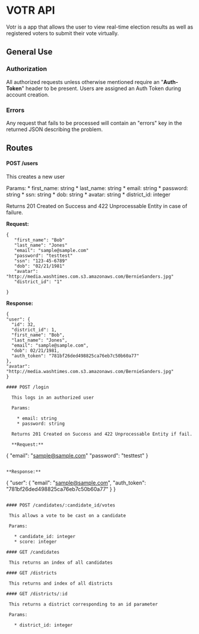 # VOTR API

Votr is a app that allows the user to view real-time election results as well as registered voters to submit their vote virtually.

## General Use

### Authorization

 All authorized requests unless otherwise mentioned require
 an "**Auth-Token**" header to be present. Users are assigned an
 Auth Token during account creation.

 ### Errors

 Any request that fails to be processed will contain an "errors"
 key in the returned JSON describing the problem.

 ## Routes

 #### POST /users

 This creates a new user
  
  Params:
    * first_name: string
    * last_name: string
    * email: string
    * password: string
    * ssn: string
    * dob: string
    * avatar: string
    * district_id: integer

  Returns 201 Created on Success and 422 Unprocessable Entity in case of failure.

  **Request:**

  ```
  {
     "first_name": "Bob"
     "last_name": "Jones"
     "email": "sample@sample.com"
     "password": "testtest"
     "ssn": "123-45-6789"
     "dob": "02/21/1981"
     "avatar": "http://media.washtimes.com.s3.amazonaws.com/BernieSanders.jpg"
     "district_id": "1"

  }
  ```
  **Response:**

  ```
  {
  "user": {
    "id": 32,
    "district_id": 1,
    "first_name": "Bob",
    "last_name": "Jones",
    "email": "sample@sample.com",
    "dob": 02/21/1981,
    "auth_token": "781bf26ded498825ca76eb7c50b60a77"
  },
  "avatar": "http://media.washtimes.com.s3.amazonaws.com/BernieSanders.jpg"
}

#### POST /login

	This logs in an authorized user

	Params:

	  * email: string
	  * password: string

	Returns 201 Created on Success and 422 Unprocessable Entity if fail.

	**Request:**

   ```
   {
   	"email": "sample@sample.com"
      "password": "testtest"
   }
   ```

   **Response:**

   ```
   {
  "user": {
    "email": "sample@sample.com",
    "auth_token": "781bf26ded498825ca76eb7c50b60a77"
  }
}
   ```

#### POST /candidates/:candidate_id/votes

	This allows a vote to be cast on a candidate

	Params:

	  * candidate_id: integer
	  * score: integer

#### GET /candidates

	This returns an index of all candidates

#### GET /districts

	This returns and index of all districts

#### GET /districts/:id

	This returns a district corresponding to an id parameter

	Params: 

	  * district_id: integer


